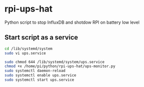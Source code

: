 # rpi-ups-hat
Python script to stop InfluxDB and shotdow RPI on battery low level

## Start script as a service
```bash
cd /lib/systemd/system
sudo vi ups.service
```


```bash
sudo chmod 644 /lib/systemd/system/ups.service
chmod +x /home/pi/python/rpi-ups-hat/ups-monitor.py
sudo systemctl daemon-reload
sudo systemctl enable ups.service
sudo systemctl start ups.service
```
